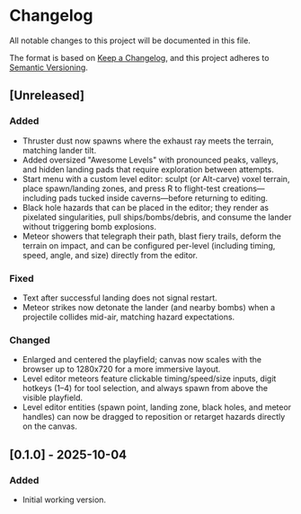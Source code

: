 # Changelog

All notable changes to this project will be documented in this file.

The format is based on [Keep a Changelog](https://keepachangelog.com/en/1.1.0/),
and this project adheres to [Semantic Versioning](https://semver.org/spec/v2.0.0.html).

## [Unreleased]

### Added

- Thruster dust now spawns where the exhaust ray meets the terrain, matching lander tilt.
- Added oversized "Awesome Levels" with pronounced peaks, valleys, and hidden landing pads that require exploration between attempts.
- Start menu with a custom level editor: sculpt (or Alt-carve) voxel terrain, place spawn/landing zones, and press R to flight-test creations—including pads tucked inside caverns—before returning to editing.
- Black hole hazards that can be placed in the editor; they render as pixelated singularities, pull ships/bombs/debris, and consume the lander without triggering bomb explosions.
- Meteor showers that telegraph their path, blast fiery trails, deform the terrain on impact, and can be configured per-level (including timing, speed, angle, and size) directly from the editor.

### Fixed

- Text after successful landing does not signal restart.
- Meteor strikes now detonate the lander (and nearby bombs) when a projectile collides mid-air, matching hazard expectations.

### Changed

- Enlarged and centered the playfield; canvas now scales with the browser up to 1280x720 for a more immersive layout.
- Level editor meteors feature clickable timing/speed/size inputs, digit hotkeys (1–4) for tool selection, and always spawn from above the visible playfield.
- Level editor entities (spawn point, landing zone, black holes, and meteor handles) can now be dragged to reposition or retarget hazards directly on the canvas.

## [0.1.0] - 2025-10-04

### Added

- Initial working version.
